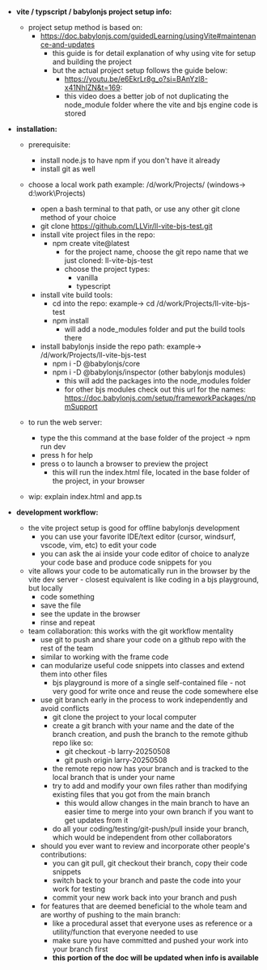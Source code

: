 * **vite / typscript / babylonjs project setup info:**
    * project setup method is based on:
        * https://doc.babylonjs.com/guidedLearning/usingVite#maintenance-and-updates
            * this guide is for detail explanation of why using vite for setup and building the project
            * but the actual project setup follows the guide below: 
                * https://youtu.be/e6EkrLr8g_o?si=BAnYzl8-x41NhIZN&t=169:
                * this video does a better job of not duplicating the node_module folder where the vite and bjs engine code is stored

* **installation:**
    * prerequisite:
        * install node.js to have npm if you don't have it already
        * install git as well
    * choose a local work path example: /d/work/Projects/ (windows-> d:\work\Projects\)
        * open a bash terminal to that path, or use any other git clone method of your choice
        * git clone https://github.com/LLVir/ll-vite-bjs-test.git
        * install vite project files in the repo: 
            * npm create vite@latest
                * for the project name, choose the git repo name that we just cloned: ll-vite-bjs-test
                * choose the project types:
                    * vanilla
                    * typescript
        * install vite build tools:
            * cd into the repo: example-> cd /d/work/Projects/ll-vite-bjs-test
            * npm install
                * will add a node_modules folder and put the build tools there
        * install babylonjs inside the repo path: example-> /d/work/Projects/ll-vite-bjs-test
            * npm i -D @babylonjs/core
            * npm i -D @babylonjs/inspector (other babylonjs modules)
                * this will add the packages into the node_modules folder
                * for other bjs modules check out this url for the names: https://doc.babylonjs.com/setup/frameworkPackages/npmSupport
    * to run the web server: 
        * type the this command at the base folder of the project -> npm run dev
        * press h for help
        * press o to launch a browser to preview the project
            * this will run the index.html file, located in the base folder of the project, in your browser

    * wip: explain index.html and app.ts



* **development workflow:**
    * the vite project setup is good for offline babylonjs development
        * you can use your favorite IDE/text editor (cursor, windsurf, vscode, vim, etc) to edit your code
        * you can ask the ai inside your code editor of choice to analyze your code base and produce code snippets for you
    * vite allows your code to be automatically run in the browser by the vite dev server - closest equivalent is like coding in a bjs playground, but locally
        * code something
        * save the file
        * see the update in the browser
        * rinse and repeat
    * team collaboration: this works with the git workflow mentality
        * use git to push and share your code on a github repo with the rest of the team
        * similar to working with the frame code
        * can modularize useful code snippets into classes and extend them into other files
            * bjs playground is more of a single self-contained file - not very good for write once and reuse the code somewhere else
        * use git branch early in the process to work independently and avoid conflicts
            * git clone the project to your local computer
            * create a git branch with your name and the date of the branch creation, and push the branch to the remote github repo like so:
                * git checkout -b larry-20250508
                * git push origin larry-20250508
            * the remote repo now has your branch and is tracked to the local branch that is under your name
            * try to add and modify your own files rather than modifying existing files that you got from the main branch
                * this would allow changes in the main branch to have an easier time to merge into your own branch if you want to get updates from it
            * do all your coding/testing/git-push/pull inside your branch, which would be independent from other collaborators
        * should you ever want to review and incorporate other people's contributions:
            * you can git pull, git checkout their branch, copy their code snippets
            * switch back to your branch and paste the code into your work for testing
            * commit your new work back into your branch and push
        * for features that are deemed beneficial to the whole team and are worthy of pushing to the main branch:
            * like a procedural asset that everyone uses as reference or a utility/function that everyone needed to use
            * make sure you have committed and pushed your work into your branch first
            * **this portion of the doc will be updated when info is available**

